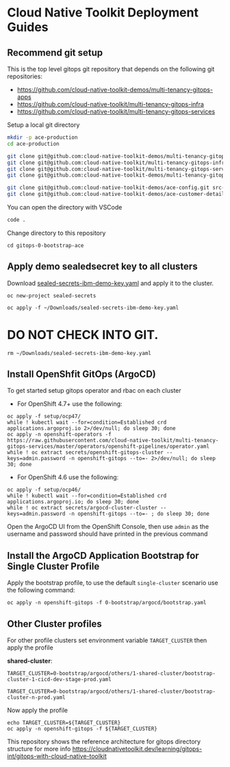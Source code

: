 # Cloud Native Toolkit Deployment Guides

## Recommend git setup

This is the top level gitops git repository that depends on the following git repositories:
- https://github.com/cloud-native-toolkit-demos/multi-tenancy-gitops-apps
- https://github.com/cloud-native-toolkit/multi-tenancy-gitops-infra
- https://github.com/cloud-native-toolkit/multi-tenancy-gitops-services

Setup a local git directory
```bash
mkdir -p ace-production
cd ace-production

git clone git@github.com:cloud-native-toolkit-demos/multi-tenancy-gitops-ace.git gitops-0-bootstrap-ace
git clone git@github.com:cloud-native-toolkit/multi-tenancy-gitops-infra.git multi-tenancy-gitops-ace/1-infra gitops-1-infra
git clone git@github.com:cloud-native-toolkit/multi-tenancy-gitops-services.git multi-tenancy-gitops-ace/2-services gitops-2-services
git clone git@github.com:cloud-native-toolkit-demos/multi-tenancy-gitops-apps.git multi-tenancy-gitops-ace/3-apps gitops-3-apps

git clone git@github.com:cloud-native-toolkit-demos/ace-config.git src-ace-config
git clone git@github.com:cloud-native-toolkit-demos/ace-customer-details.git src-ace-app-customer-details

```
You can open the directory with VSCode
```bash
code .
```


Change directory to this repository
```
cd gitops-0-bootstrap-ace
```

## Apply demo sealedsecret key to all clusters
Download [sealed-secrets-ibm-demo-key.yaml](https://bit.ly/demo-sealed-master) and apply it to the cluster.
```
oc new-project sealed-secrets

oc apply -f ~/Downloads/sealed-secrets-ibm-demo-key.yaml

```
# DO NOT CHECK INTO GIT.
```
rm ~/Downloads/sealed-secrets-ibm-demo-key.yaml
```

## Install OpenShfit GitOps (ArgoCD)
To get started setup gitops operator and rbac on each cluster

- For OpenShift 4.7+ use the following:
```
oc apply -f setup/ocp47/
while ! kubectl wait --for=condition=Established crd applications.argoproj.io 2>/dev/null; do sleep 30; done
oc apply -n openshift-operators -f https://raw.githubusercontent.com/cloud-native-toolkit/multi-tenancy-gitops-services/master/operators/openshift-pipelines/operator.yaml
while ! oc extract secrets/openshift-gitops-cluster --keys=admin.password -n openshift-gitops --to=- 2>/dev/null; do sleep 30; done
```

- For OpenShift 4.6 use the following:
```
oc apply -f setup/ocp46/
while ! kubectl wait --for=condition=Established crd applications.argoproj.io; do sleep 30; done
while ! oc extract secrets/argocd-cluster-cluster --keys=admin.password -n openshift-gitops --to=- ; do sleep 30; done
```

Open the ArgoCD UI from the OpenShift Console, then use `admin` as the username and password should have printed in the previous command


## Install the ArgoCD Application Bootstrap for Single Cluster Profile
Apply the bootstrap profile, to use the default `single-cluster` scenario use the following command:
```
oc apply -n openshift-gitops -f 0-bootstrap/argocd/bootstrap.yaml
```


## Other Cluster profiles
For other profile clusters set environment variable `TARGET_CLUSTER` then apply the profile

**shared-cluster**:
```
TARGET_CLUSTER=0-bootstrap/argocd/others/1-shared-cluster/bootstrap-cluster-1-cicd-dev-stage-prod.yaml

TARGET_CLUSTER=0-bootstrap/argocd/others/1-shared-cluster/bootstrap-cluster-n-prod.yaml
```
Now apply the profile
```
echo TARGET_CLUSTER=${TARGET_CLUSTER}
oc apply -n openshift-gitops -f ${TARGET_CLUSTER}
```


This repository shows the reference architecture for gitops directory structure for more info https://cloudnativetoolkit.dev/learning/gitops-int/gitops-with-cloud-native-toolkit

